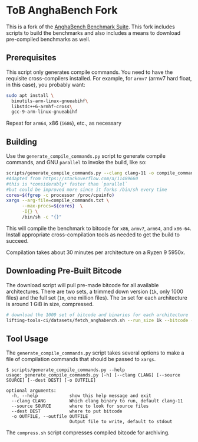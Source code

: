 # ToB AnghaBench Fork

This is a fork of the [AnghaBench Benchmark Suite](https://github.com/brenocfg/AnghaBench).
This fork includes scripts to build the benchmarks and also includes a means to download pre-compiled benchmarks as well.


## Prerequisites

This script only generates compile commands. You need to have the requisite cross-compilers installed. For example, for `armv7` (armv7 hard float, in this case), you probably want:

```sh
sudo apt install \
  binutils-arm-linux-gnueabihf\
  libstdc++6-armhf-cross\
  gcc-9-arm-linux-gnueabihf
```

Repeat for `arm64`, x86 (`i686`), etc., as necessary

## Building

Use the `generate_compile_commands.py` script to generate compile commands, and GNU `parallel` to invoke the build, like so:

```sh
scripts/generate_compile_commands.py --clang clang-11 -o compile_commands.txt
#Adapted from https://stackoverflow.com/a/11489660
#this is *considerably* faster than `parallel`
#but could be improved more since it forks /bin/sh every time
cores=$(fgrep -c processor /proc/cpuinfo)
xargs --arg-file=compile_commands.txt \
      --max-procs=${cores}  \
      -I{} \
      /bin/sh -c "{}"
```

This will compile the benchmark to bitcode for `x86`, `armv7`, `arm64`, and `x86-64`. Install appropriate cross-compilation tools as needed to get the build to succeed.

Compilation takes about 30 minutes per architecture on a Ryzen 9 5950x.

## Downloading Pre-Built Bitcode

The download script will pull pre-made bitcode for all available architectures. 
There are two sets, a trimmed down version (`1k`, only 1000 files) and the full set (`1m`, one million files).
The `1m` set for each architecture is around 1 GiB in size, compressed.

```sh
# download the 1000 set of bitcode and binaries for each architecture
lifting-tools-ci/datasets/fetch_anghabench.sh --run_size 1k --bitcode --binaries
```

## Tool Usage

The `generate_compile_commands.py` script takes several options to make a file of compilation commands that should be passed to `xargs`.

```
$ scripts/generate_compile_commands.py --help
usage: generate_compile_commands.py [-h] [--clang CLANG] [--source SOURCE] [--dest DEST] [-o OUTFILE]

optional arguments:
  -h, --help            show this help message and exit
  --clang CLANG         Which clang binary to run, default clang-11
  --source SOURCE       where to look for source files
  --dest DEST           where to put bitcode
  -o OUTFILE, --outfile OUTFILE
                        Output file to write, default to stdout
```

The `compress.sh` script compresses compiled bitcode for archiving.
